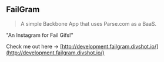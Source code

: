 ## FailGram

> A simple Backbone App that uses Parse.com as a BaaS. 

"An Instagram for Fail Gifs!"

Check me out here -> [http://development.failgram.divshot.io/](http://development.failgram.divshot.io/) 
